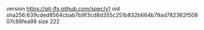 version https://git-lfs.github.com/spec/v1
oid sha256:639cded8564cbab7b9f3cd8d355c251b832b664b79ad782362f50807c88fea98
size 222
